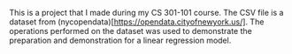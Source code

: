 This is a project that I made during my CS 301-101 course. The CSV file is a dataset from (nycopendata)[https://opendata.cityofnewyork.us/]. The operations performed on the dataset was used to demonstrate the preparation and demonstration for a linear regression model.
